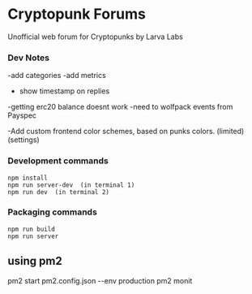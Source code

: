 # Cryptopunk Forums 
  
Unofficial web forum for Cryptopunks by Larva Labs
 


### Dev Notes
 

 
-add categories
-add metrics 
- show timestamp on replies 

 


-getting erc20 balance doesnt work
-need to wolfpack events from Payspec 


-Add custom frontend color schemes, based on punks colors. (limited) (settings) 


### Development commands
```
npm install
npm run server-dev  (in terminal 1)
npm run dev  (in terminal 2)
```

### Packaging commands
```
npm run build
npm run server
```


## using pm2

 pm2 start pm2.config.json --env production 
pm2 monit 